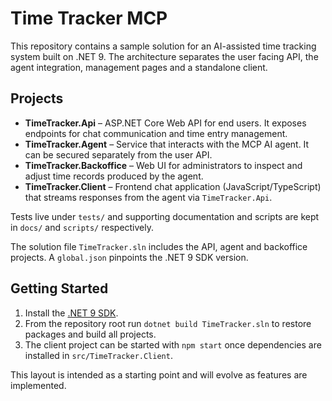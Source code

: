 # Time Tracker MCP

This repository contains a sample solution for an AI-assisted time tracking system built on .NET 9. The architecture separates the user facing API, the agent integration, management pages and a standalone client.

## Projects

- **TimeTracker.Api** – ASP.NET Core Web API for end users. It exposes endpoints for chat communication and time entry management.
- **TimeTracker.Agent** – Service that interacts with the MCP AI agent. It can be secured separately from the user API.
- **TimeTracker.Backoffice** – Web UI for administrators to inspect and adjust time records produced by the agent.
- **TimeTracker.Client** – Frontend chat application (JavaScript/TypeScript) that streams responses from the agent via `TimeTracker.Api`.

Tests live under `tests/` and supporting documentation and scripts are kept in `docs/` and `scripts/` respectively.

The solution file `TimeTracker.sln` includes the API, agent and backoffice projects. A `global.json` pinpoints the .NET 9 SDK version.

## Getting Started

1. Install the [.NET 9 SDK](https://dotnet.microsoft.com/).
2. From the repository root run `dotnet build TimeTracker.sln` to restore packages and build all projects.
3. The client project can be started with `npm start` once dependencies are installed in `src/TimeTracker.Client`.

This layout is intended as a starting point and will evolve as features are implemented.
